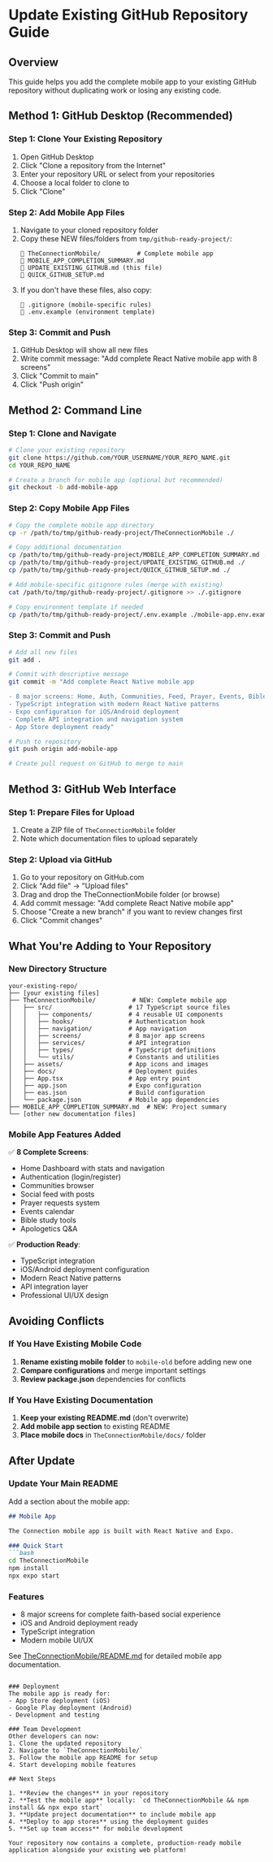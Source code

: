 # Update Existing GitHub Repository Guide

## Overview
This guide helps you add the complete mobile app to your existing GitHub repository without duplicating work or losing any existing code.

## Method 1: GitHub Desktop (Recommended)

### Step 1: Clone Your Existing Repository
1. Open GitHub Desktop
2. Click "Clone a repository from the Internet"
3. Enter your repository URL or select from your repositories
4. Choose a local folder to clone to
5. Click "Clone"

### Step 2: Add Mobile App Files
1. Navigate to your cloned repository folder
2. Copy these NEW files/folders from `tmp/github-ready-project/`:
   ```
   📁 TheConnectionMobile/          # Complete mobile app
   📄 MOBILE_APP_COMPLETION_SUMMARY.md
   📄 UPDATE_EXISTING_GITHUB.md (this file)
   📄 QUICK_GITHUB_SETUP.md
   ```
3. If you don't have these files, also copy:
   ```
   📄 .gitignore (mobile-specific rules)
   📄 .env.example (environment template)
   ```

### Step 3: Commit and Push
1. GitHub Desktop will show all new files
2. Write commit message: "Add complete React Native mobile app with 8 screens"
3. Click "Commit to main"
4. Click "Push origin"

## Method 2: Command Line

### Step 1: Clone and Navigate
```bash
# Clone your existing repository
git clone https://github.com/YOUR_USERNAME/YOUR_REPO_NAME.git
cd YOUR_REPO_NAME

# Create a branch for mobile app (optional but recommended)
git checkout -b add-mobile-app
```

### Step 2: Copy Mobile App Files
```bash
# Copy the complete mobile app directory
cp -r /path/to/tmp/github-ready-project/TheConnectionMobile ./

# Copy additional documentation
cp /path/to/tmp/github-ready-project/MOBILE_APP_COMPLETION_SUMMARY.md ./
cp /path/to/tmp/github-ready-project/UPDATE_EXISTING_GITHUB.md ./
cp /path/to/tmp/github-ready-project/QUICK_GITHUB_SETUP.md ./

# Add mobile-specific gitignore rules (merge with existing)
cat /path/to/tmp/github-ready-project/.gitignore >> ./.gitignore

# Copy environment template if needed
cp /path/to/tmp/github-ready-project/.env.example ./mobile-app.env.example
```

### Step 3: Commit and Push
```bash
# Add all new files
git add .

# Commit with descriptive message
git commit -m "Add complete React Native mobile app

- 8 major screens: Home, Auth, Communities, Feed, Prayer, Events, Bible Study, Apologetics
- TypeScript integration with modern React Native patterns
- Expo configuration for iOS/Android deployment
- Complete API integration and navigation system
- App Store deployment ready"

# Push to repository
git push origin add-mobile-app

# Create pull request on GitHub to merge to main
```

## Method 3: GitHub Web Interface

### Step 1: Prepare Files for Upload
1. Create a ZIP file of `TheConnectionMobile` folder
2. Note which documentation files to upload separately

### Step 2: Upload via GitHub
1. Go to your repository on GitHub.com
2. Click "Add file" → "Upload files"
3. Drag and drop the TheConnectionMobile folder (or browse)
4. Add commit message: "Add complete React Native mobile app"
5. Choose "Create a new branch" if you want to review changes first
6. Click "Commit changes"

## What You're Adding to Your Repository

### New Directory Structure
```
your-existing-repo/
├── [your existing files]
├── TheConnectionMobile/          # NEW: Complete mobile app
│   ├── src/                     # 17 TypeScript source files
│   │   ├── components/          # 4 reusable UI components
│   │   ├── hooks/               # Authentication hook
│   │   ├── navigation/          # App navigation
│   │   ├── screens/             # 8 major app screens
│   │   ├── services/            # API integration
│   │   ├── types/               # TypeScript definitions
│   │   └── utils/               # Constants and utilities
│   ├── assets/                  # App icons and images
│   ├── docs/                    # Deployment guides
│   ├── App.tsx                  # App entry point
│   ├── app.json                 # Expo configuration
│   ├── eas.json                 # Build configuration
│   └── package.json             # Mobile app dependencies
├── MOBILE_APP_COMPLETION_SUMMARY.md  # NEW: Project summary
└── [other new documentation files]
```

### Mobile App Features Added
✅ **8 Complete Screens**:
- Home Dashboard with stats and navigation
- Authentication (login/register)
- Communities browser
- Social feed with posts
- Prayer requests system
- Events calendar
- Bible study tools
- Apologetics Q&A

✅ **Production Ready**:
- TypeScript integration
- iOS/Android deployment configuration
- Modern React Native patterns
- API integration layer
- Professional UI/UX design

## Avoiding Conflicts

### If You Have Existing Mobile Code
1. **Rename existing mobile folder** to `mobile-old` before adding new one
2. **Compare configurations** and merge important settings
3. **Review package.json** dependencies for conflicts

### If You Have Existing Documentation
1. **Keep your existing README.md** (don't overwrite)
2. **Add mobile app section** to existing README
3. **Place mobile docs** in `TheConnectionMobile/docs/` folder

## After Update

### Update Your Main README
Add a section about the mobile app:

```markdown
## Mobile App

The Connection mobile app is built with React Native and Expo.

### Quick Start
```bash
cd TheConnectionMobile
npm install
npx expo start
```

### Features
- 8 major screens for complete faith-based social experience
- iOS and Android deployment ready
- TypeScript integration
- Modern mobile UI/UX

See [TheConnectionMobile/README.md](./TheConnectionMobile/README.md) for detailed mobile app documentation.
```

### Deployment
The mobile app is ready for:
- App Store deployment (iOS)
- Google Play deployment (Android)
- Development and testing

### Team Development
Other developers can now:
1. Clone the updated repository
2. Navigate to `TheConnectionMobile/`
3. Follow the mobile app README for setup
4. Start developing mobile features

## Next Steps

1. **Review the changes** in your repository
2. **Test the mobile app** locally: `cd TheConnectionMobile && npm install && npx expo start`
3. **Update project documentation** to include mobile app
4. **Deploy to app stores** using the deployment guides
5. **Set up team access** for mobile development

Your repository now contains a complete, production-ready mobile application alongside your existing web platform!